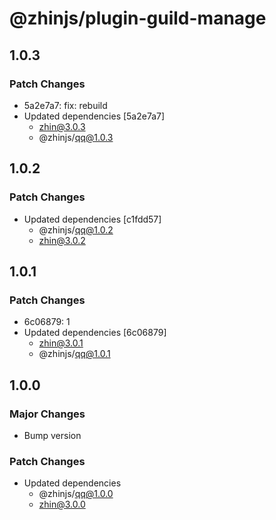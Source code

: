 # @zhinjs/plugin-guild-manage

## 1.0.3

### Patch Changes

- 5a2e7a7: fix: rebuild
- Updated dependencies [5a2e7a7]
  - zhin@3.0.3
  - @zhinjs/qq@1.0.3

## 1.0.2

### Patch Changes

- Updated dependencies [c1fdd57]
  - @zhinjs/qq@1.0.2
  - zhin@3.0.2

## 1.0.1

### Patch Changes

- 6c06879: 1
- Updated dependencies [6c06879]
  - zhin@3.0.1
  - @zhinjs/qq@1.0.1

## 1.0.0

### Major Changes

- Bump version

### Patch Changes

- Updated dependencies
  - @zhinjs/qq@1.0.0
  - zhin@3.0.0
